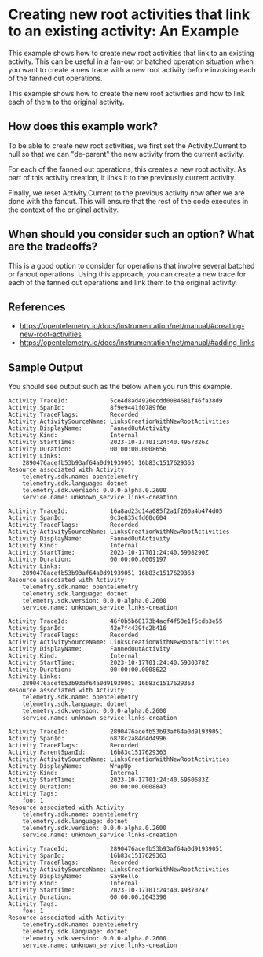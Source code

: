 # Creating new root activities that link to an existing activity: An Example

This example shows how to create new root activities that link to an existing
activity. This can be useful in a fan-out or batched operation situation when
you want to create a new trace with a new root activity before invoking each
of the fanned out operations.

This example shows how to create the new root activities and how to link each
of them to the original activity.

## How does this example work?

To be able to create new root activities, we first set the Activity.Current
to null so that we can "de-parent" the new activity from the current activity.

For each of the fanned out operations, this creates a new root activity. As
part of this activity creation, it links it to the previously current activity.

Finally, we reset Activity.Current to the previous activity now after we are
done with the fanout. This will ensure that the rest of the code executes
in the context of the original activity.

## When should you consider such an option?  What are the tradeoffs?

This is a good option to consider for operations that involve several batched
or fanout operations. Using this approach, you can create a new trace for each
of the fanned out operations and link them to the original activity.

## References

- https://opentelemetry.io/docs/instrumentation/net/manual/#creating-new-root-activities
- https://opentelemetry.io/docs/instrumentation/net/manual/#adding-links

## Sample Output

You should see output such as the below when you run this example.

```text
Activity.TraceId:            5ce4d8ad4926ecdd0084681f46fa38d9
Activity.SpanId:             8f9e9441f0789f6e
Activity.TraceFlags:         Recorded
Activity.ActivitySourceName: LinksCreationWithNewRootActivities
Activity.DisplayName:        FannedOutActivity
Activity.Kind:               Internal
Activity.StartTime:          2023-10-17T01:24:40.4957326Z
Activity.Duration:           00:00:00.0008656
Activity.Links:
    2890476acefb53b93af64a0d91939051 16b83c1517629363
Resource associated with Activity:
    telemetry.sdk.name: opentelemetry
    telemetry.sdk.language: dotnet
    telemetry.sdk.version: 0.0.0-alpha.0.2600
    service.name: unknown_service:links-creation

Activity.TraceId:            16a8ad23d14a085f2a1f260a4b474d05
Activity.SpanId:             0c3e835cfd60c604
Activity.TraceFlags:         Recorded
Activity.ActivitySourceName: LinksCreationWithNewRootActivities
Activity.DisplayName:        FannedOutActivity
Activity.Kind:               Internal
Activity.StartTime:          2023-10-17T01:24:40.5908290Z
Activity.Duration:           00:00:00.0009197
Activity.Links:
    2890476acefb53b93af64a0d91939051 16b83c1517629363
Resource associated with Activity:
    telemetry.sdk.name: opentelemetry
    telemetry.sdk.language: dotnet
    telemetry.sdk.version: 0.0.0-alpha.0.2600
    service.name: unknown_service:links-creation

Activity.TraceId:            46f0b5b68173b4acf4f50e1f5cdb3e55
Activity.SpanId:             42e7f4439fc2b416
Activity.TraceFlags:         Recorded
Activity.ActivitySourceName: LinksCreationWithNewRootActivities
Activity.DisplayName:        FannedOutActivity
Activity.Kind:               Internal
Activity.StartTime:          2023-10-17T01:24:40.5930378Z
Activity.Duration:           00:00:00.0008622
Activity.Links:
    2890476acefb53b93af64a0d91939051 16b83c1517629363
Resource associated with Activity:
    telemetry.sdk.name: opentelemetry
    telemetry.sdk.language: dotnet
    telemetry.sdk.version: 0.0.0-alpha.0.2600
    service.name: unknown_service:links-creation

Activity.TraceId:            2890476acefb53b93af64a0d91939051
Activity.SpanId:             6878c2a84d4d4996
Activity.TraceFlags:         Recorded
Activity.ParentSpanId:       16b83c1517629363
Activity.ActivitySourceName: LinksCreationWithNewRootActivities
Activity.DisplayName:        WrapUp
Activity.Kind:               Internal
Activity.StartTime:          2023-10-17T01:24:40.5950683Z
Activity.Duration:           00:00:00.0008843
Activity.Tags:
    foo: 1
Resource associated with Activity:
    telemetry.sdk.name: opentelemetry
    telemetry.sdk.language: dotnet
    telemetry.sdk.version: 0.0.0-alpha.0.2600
    service.name: unknown_service:links-creation

Activity.TraceId:            2890476acefb53b93af64a0d91939051
Activity.SpanId:             16b83c1517629363
Activity.TraceFlags:         Recorded
Activity.ActivitySourceName: LinksCreationWithNewRootActivities
Activity.DisplayName:        SayHello
Activity.Kind:               Internal
Activity.StartTime:          2023-10-17T01:24:40.4937024Z
Activity.Duration:           00:00:00.1043390
Activity.Tags:
    foo: 1
Resource associated with Activity:
    telemetry.sdk.name: opentelemetry
    telemetry.sdk.language: dotnet
    telemetry.sdk.version: 0.0.0-alpha.0.2600
    service.name: unknown_service:links-creation
```
